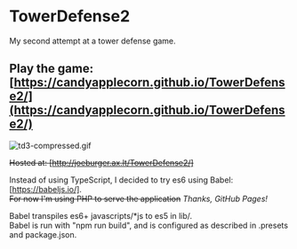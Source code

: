 # TowerDefense2
My second attempt at a tower defense game.

## Play the game: [https://candyapplecorn.github.io/TowerDefense2/](https://candyapplecorn.github.io/TowerDefense2/)

![td3-compressed.gif](td3-compressed.gif)

~~Hosted at: [http://joeburger.ax.lt/TowerDefense2/]~~

Instead of using TypeScript, I decided to try es6 using Babel: [https://babeljs.io/].   
~~For now I'm using PHP to serve the application~~
*Thanks, GitHub Pages!*

Babel transpiles es6+ javascripts/*js to es5 in lib/.  
Babel is run with "npm run build", and is configured as described in .presets and package.json.
